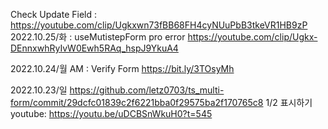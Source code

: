 Check Update Field : https://youtube.com/clip/Ugkxwn73fBB68FH4cyNUuPbB3tkeVR1HB9zP
2022.10.25/화 : useMutistepForm pro error
https://youtube.com/clip/Ugkx-DEnnxwhRyIvW0Ewh5RAq_hspJ9YkuA4

2022.10.24/월 AM :
Verify Form
https://bit.ly/3TOsyMh

2022.10.23/일
https://github.com/letz0703/ts_multi-form/commit/29dcfc01839c2f6221bba0f29575ba2f170765c8
1/2 표시하기
youtube: https://youtu.be/uDCBSnWkuH0?t=545
